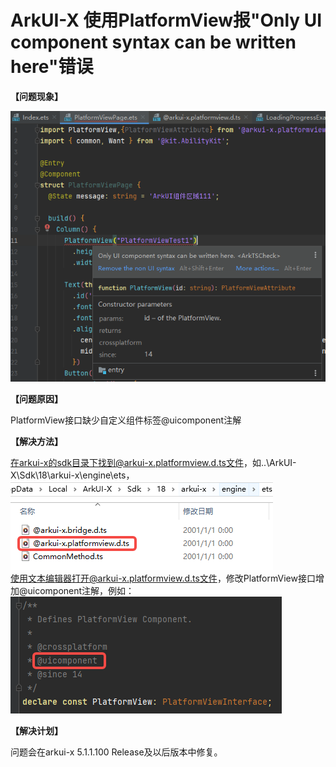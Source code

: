 # ArkUI-X 使用PlatformView报"Only UI component syntax can be written here"错误

**【问题现象】**

![image](../figures/dev-faq-14-1.png)

**【问题原因】**

PlatformView接口缺少自定义组件标签@uicomponent注解

**【解决方法】**

在arkui-x的sdk目录下找到@arkui-x.platformview.d.ts文件，如..\ArkUI-X\Sdk\18\arkui-x\engine\ets，<br/>
![image](../figures/dev-faq-14-3.png)<br/>
使用文本编辑器打开@arkui-x.platformview.d.ts文件，修改PlatformView接口增加@uicomponent注解，例如：<br/>
![image](../figures/dev-faq-14-2.png)

**【解决计划】**

问题会在arkui-x 5.1.1.100 Release及以后版本中修复。
